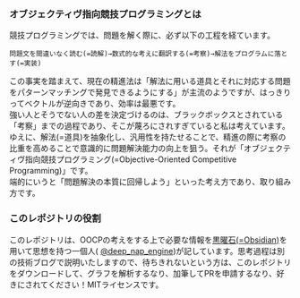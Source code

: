 ### オブジェクティヴ指向競技プログラミングとは
競技プログラミングでは、問題を解く際に、必ず以下の工程を経ています。<br>
~~~math:
問題文を間違いなく読む(=読解)→数式的な考えに翻訳する(=考察)→解法をプログラムに落とす(=実装)
~~~

この事実を踏まえて、現在の精進法は「解法に用いる道具とそれに対応する問題をパターンマッチングで発見できるようにする」が主流のようですが、はっきりってベクトルが逆向きであり、効率は最悪です。<br>
強い人とそうでない人の差を決定づけるのは、ブラックボックスとされている「考察」までの過程であり、そこが蔑ろにされすぎていると私は考えています。ゆえに、解法(=道具)を抽象化し、汎用性を持たせることで、精進の際に考察の比重を高めることで意識的に問題解決能力の向上を狙う。それが「オブジェクティヴ指向競技プログラミング(=Objective-Oriented Competitive Programming)」です。<br>
端的にいうと「問題解決の本質に回帰しよう」といった考え方であり、取り組み方です。

### このレポジトリの役割
このレポジトリは、OOCPの考えをする上で必要な情報を[黒曜石(=Obsidian)](https://obsidian.md/)を用いて思想を持つ一個人( [@deep_nap_engine](httpsx.com/deep_nap_engine))が記しています。思考過程は別の技術ブログで説明いたしますので、待ちきれないという方は、このレポジトリをダウンロードして、グラフを解析するなり、加筆してPRを申請するなり、好きにされてください！MITライセンスです。
